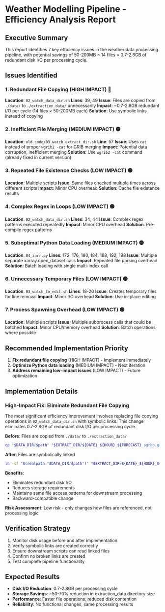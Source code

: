 # Weather Modelling Pipeline - Efficiency Analysis Report

## Executive Summary
This report identifies 7 key efficiency issues in the weather data processing pipeline, with potential savings of 50-200MB × 14 files = 0.7-2.8GB of redundant disk I/O per processing cycle.

## Issues Identified

### 1. Redundant File Copying (HIGH IMPACT) 🔴
**Location**: `02_watch_data_dir.sh`
**Lines**: 39, 49
**Issue**: Files are copied from `./data/` to `./extraction_data/` unnecessarily
**Impact**: ~0.7-2.8GB redundant I/O per cycle (14 files × 50-200MB each)
**Solution**: Use symbolic links instead of copying

### 2. Inefficient File Merging (MEDIUM IMPACT) 🟡
**Location**: `old_code/03_watch_extract_dir.sh`
**Line**: 57
**Issue**: Uses `cat` instead of proper `wgrib2 -cat` for GRIB merging
**Impact**: Potential data corruption, inefficient merging
**Solution**: Use `wgrib2 -cat` command (already fixed in current version)

### 3. Repeated File Existence Checks (LOW IMPACT) 🟢
**Location**: Multiple scripts
**Issue**: Same files checked multiple times across different scripts
**Impact**: Minor CPU overhead
**Solution**: Cache file existence results

### 4. Complex Regex in Loops (LOW IMPACT) 🟢
**Location**: `02_watch_data_dir.sh`
**Lines**: 34, 44
**Issue**: Complex regex patterns executed repeatedly
**Impact**: Minor CPU overhead
**Solution**: Pre-compile regex patterns

### 5. Suboptimal Python Data Loading (MEDIUM IMPACT) 🟡
**Location**: `04_zarr.py`
**Lines**: 172, 176, 180, 184, 188, 192, 198
**Issue**: Multiple separate xarray.open_dataset calls
**Impact**: Repeated file parsing overhead
**Solution**: Batch loading with single multi-index call

### 6. Unnecessary Temporary Files (LOW IMPACT) 🟢
**Location**: `03_watch_to_edit.sh`
**Lines**: 18-20
**Issue**: Creates temporary files for line removal
**Impact**: Minor I/O overhead
**Solution**: Use in-place editing

### 7. Process Spawning Overhead (LOW IMPACT) 🟢
**Location**: Multiple scripts
**Issue**: Multiple subprocess calls that could be batched
**Impact**: Minor CPU/memory overhead
**Solution**: Batch operations where possible

## Recommended Implementation Priority
1. **Fix redundant file copying** (HIGH IMPACT) - Implement immediately
2. **Optimize Python data loading** (MEDIUM IMPACT) - Next iteration
3. **Address remaining low-impact issues** (LOW IMPACT) - Future optimization

## Implementation Details

### High-Impact Fix: Eliminate Redundant File Copying
The most significant efficiency improvement involves replacing file copying operations in `02_watch_data_dir.sh` with symbolic links. This change eliminates 0.7-2.8GB of redundant disk I/O per processing cycle.

**Before**: Files are copied from `./data/` to `./extraction_data/`
```bash
cp "$DATA_DIR/$path" "$EXTRACT_DIR/${DATE}_${HOUR}_${FORECAST}_pgrbb.grib2"
```

**After**: Files are symbolically linked
```bash
ln -sf "$(realpath "$DATA_DIR/$path")" "$EXTRACT_DIR/${DATE}_${HOUR}_${FORECAST}_pgrbb.grib2"
```

**Benefits**:
- Eliminates redundant disk I/O
- Reduces storage requirements
- Maintains same file access patterns for downstream processing
- Backward-compatible change

**Risk Assessment**: Low risk - only changes how files are referenced, not processing logic

## Verification Strategy
1. Monitor disk usage before and after implementation
2. Verify symbolic links are created correctly
3. Ensure downstream scripts can read linked files
4. Confirm no broken links are created
5. Test complete pipeline functionality

## Expected Results
- **Disk I/O Reduction**: 0.7-2.8GB per processing cycle
- **Storage Savings**: ~50-70% reduction in extraction_data directory size
- **Performance**: Faster file operations, reduced disk contention
- **Reliability**: No functional changes, same processing results
